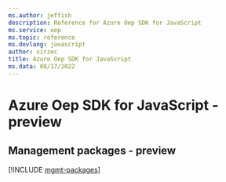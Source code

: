 ```yaml
---
ms.author: jeffish
description: Reference for Azure Oep SDK for JavaScript
ms.service: oep
ms.topic: reference
ms.devlang: javascript
author: xirzec
title: Azure Oep SDK for JavaScript
ms.data: 08/17/2022
---
```

# Azure Oep SDK for JavaScript - preview

## Management packages - preview
[!INCLUDE [mgmt-packages](oep-mgmt-index.md)]